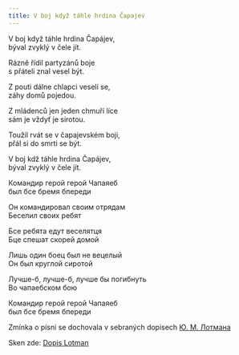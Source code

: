 ```yaml
---
title: V boj když táhle hrdina Čapajev
---
```


V boj když táhle hrdina Čapájev,  
býval zvyklý v čele jít.

Rázně řídil partyzánů boje   
s přáteli znal vesel být.

Z pouti dálne chlapci veselí se,   
záhy domů pojedou.

Z mládenců jen jeden chmuří líce    
sám je vždyť je sirotou.

Toužil rvát se v čapajevském boji,  
přál si do smrti se být.

V boj kdž táhle hrdina Čapájev,  
býval zvyklý v čele jít.

Командир герой герой Чапаяеб  
был бсе бремя бпереди

Он командировал своим отрядам  
Беселил своих ребят

Бсе ребята едут веселятця    
Бце спешат скорей домой

Лишь один боец был не вецелый   
Он был круглой сиротой

Лучше-б, лучше-б, лучше бы погибнуть  
Во чапаебском бою

Командир герой герой Чапаяеб  
был бсе бремя бпереди


Zmínka o písni se dochovala v sebraných dopisech [Ю. М. Лотмана](https://books.google.cz/books?id=wwJTDwAAQBAJ&lpg=PA40&ots=zaEtqWyg5G&dq=%D0%BA%D0%BE%D0%BC%D0%B0%D0%BD%D0%B4%D0%B8%D1%80%20%D0%B3%D0%B5%D1%80%D0%BE%D0%B9%20%D0%B3%D0%B5%D1%80%D0%BE%D0%B9%20%D1%87%D0%B0%D0%BF%D0%B0%D0%B5%D0%B2%20%D0%BF%D0%B5%D1%81%D0%BD%D1%8F&pg=PA40#v=onepage&q&f=true)

Sken zde: [Dopis Lotman](/noty/jpg/Lotman_dopis.png)



